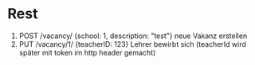 # Rest




1) POST /vacancy/      {school: 1, description: "test"}     neue Vakanz erstellen   
2) PUT /vacancy/1/     {teacherID: 123}                     Lehrer bewirbt sich (teacherId wird später mit token im http header gemacht)

